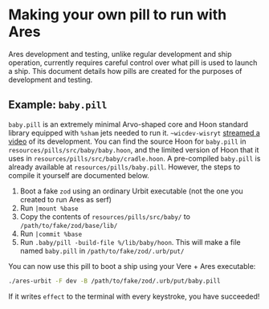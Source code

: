 # Making your own pill to run with Ares

Ares development and testing, unlike regular development and ship operation, currently requires careful control over what pill is used to launch a ship. This document details how pills are created for the purposes of development and testing.

## Example: `baby.pill`

`baby.pill` is an extremely minimal Arvo-shaped core and Hoon standard library equipped with `%sham` jets needed to run it. `~wicdev-wisryt` [streamed a video](https://youtu.be/fOVhCx1a-9A) of its development. You can find the source Hoon for `baby.pill` in `resources/pills/src/baby/baby.hoon`, and the limited version of Hoon that it uses in `resources/pills/src/baby/cradle.hoon`. A pre-compiled `baby.pill` is already available at `resources/pills/baby.pill`. However, the steps to compile it yourself are documented below.

1. Boot a fake `zod` using an ordinary Urbit executable (not the one you created
to run Ares as serf)
2. Run `|mount %base`
3. Copy the contents of `resources/pills/src/baby/` to `/path/to/fake/zod/base/lib/`
4. Run `|commit %base`
5. Run `.baby/pill -build-file %/lib/baby/hoon`. This will make a file named `baby.pill` in `/path/to/fake/zod/.urb/put/`

You can now use this pill to boot a ship using your Vere + Ares executable:

```bash
./ares-urbit -F dev -B /path/to/fake/zod/.urb/put/baby.pill
```

If it writes `effect` to the terminal with every keystroke, you have succeeded!

<!-- Auto-update: 2025-10-14T04:41:59.929385 -->
